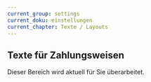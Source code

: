 ```yaml
---
current_group: settings
current_doku: einstellungen
current_chapter: Texte / Layouts
---
```


## Texte für Zahlungsweisen

Dieser Bereich wird aktuell für Sie überarbeitet.